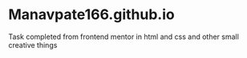 # Manavpate166.github.io
Task completed from frontend mentor in html and css and other small creative things
